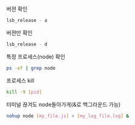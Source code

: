 버젼 확인
```bash
lsb_release - a
```
버젼만 확인
```bash
lsb_release - d
```
특정 프로세스(node) 확인
```bash
ps -ef | grep node
```
프로세스 kill
```bash
kill -9 [pid]
```
터미널 끊겨도 node돌아가게(&로 백그라운드 가능)
```bash
nohup node [my_file.js] > [my_log_file.log] &
```

